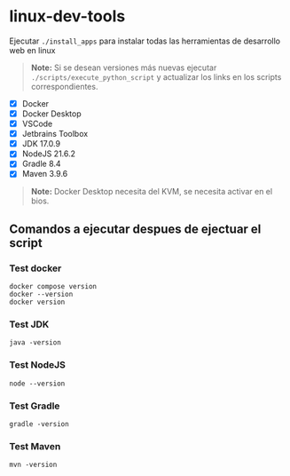 # linux-dev-tools

Ejecutar `./install_apps` para instalar todas las herramientas de desarrollo web en linux

> **Note:** Si se desean versiones más nuevas ejecutar `./scripts/execute_python_script` y actualizar los links en los scripts correspondientes.

- [x] Docker
- [x] Docker Desktop
- [x] VSCode
- [x] Jetbrains Toolbox
- [x] JDK 17.0.9
- [x] NodeJS 21.6.2
- [x] Gradle 8.4
- [x] Maven 3.9.6

> **Note:** Docker Desktop necesita del KVM, se necesita activar en el bios.

## Comandos a ejecutar despues de ejectuar el script

### Test docker

```shell
docker compose version
docker --version
docker version
```

### Test JDK

```shell
java -version
```

### Test NodeJS

```shell
node --version
```

### Test Gradle

```shell
gradle -version
```

### Test Maven

```shell
mvn -version
```
